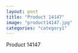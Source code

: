 ```yaml
---
layout: post
title: "Product 14147"
image: "product14147.jpg"
categories: "category1"
---
```

Product 14147
